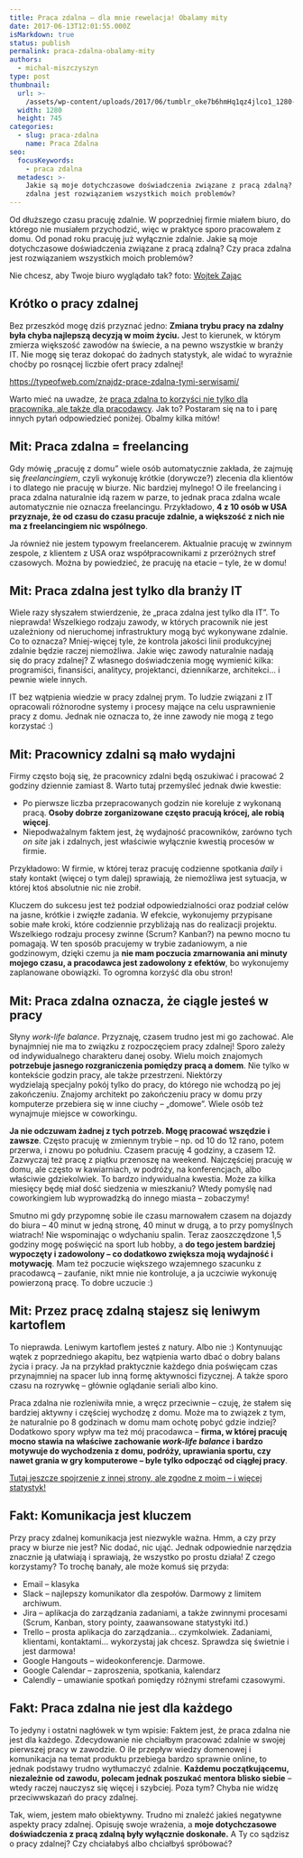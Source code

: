```yaml
---
title: Praca zdalna – dla mnie rewelacja! Obalamy mity
date: 2017-06-13T12:01:55.000Z
isMarkdown: true
status: publish
permalink: praca-zdalna-obalamy-mity
authors:
  - michal-miszczyszyn
type: post
thumbnail:
  url: >-
    /assets/wp-content/uploads/2017/06/tumblr_oke7b6hmHq1qz4jlco1_1280-2.jpg
  width: 1280
  height: 745
categories:
  - slug: praca-zdalna
    name: Praca Zdalna
seo:
  focusKeywords:
    - praca zdalna
  metadesc: >-
    Jakie są moje dotychczasowe doświadczenia związane z pracą zdalną? Czy praca
    zdalna jest rozwiązaniem wszystkich moich problemów?
---
```


Od dłuższego czasu pracuję zdalnie. W poprzedniej firmie miałem biuro, do którego nie musiałem przychodzić, więc w praktyce sporo pracowałem z domu. Od ponad roku pracuję już wyłącznie zdalnie. Jakie są moje dotychczasowe doświadczenia związane z pracą zdalną? Czy praca zdalna jest rozwiązaniem wszystkich moich problemów?

Nie chcesz, aby Twoje biuro wyglądało tak? foto: [Wojtek Zając](http://blog.wojtekzajac.com/post/156400904442)

## Krótko o pracy zdalnej

Bez przeszkód mogę dziś przyznać jedno: **Zmiana trybu pracy na zdalny była chyba najlepszą decyzją w moim życiu.** Jest to kierunek, w którym zmierza większość zawodów na świecie, a na pewno wszystkie w branży IT. Nie mogę się teraz dokopać do żadnych statystyk, ale widać to wyraźnie choćby po rosnącej liczbie ofert pracy zdalnej!

https://typeofweb.com/znajdz-prace-zdalna-tymi-serwisami/

Warto mieć na uwadze, że [praca zdalna to korzyści nie tylko dla pracownika, ale także dla pracodawcy](https://www.fastcompany.com/3033118/why-working-remotely-is-better-for-business). Jak to? Postaram się na to i parę innych pytań odpowiedzieć poniżej. Obalmy kilka mitów!

## Mit: Praca zdalna = freelancing

Gdy mówię „pracuję z domu” wiele osób automatycznie zakłada, że zajmuję się _freelancingiem_, czyli wykonuję krótkie (dorywcze?) zlecenia dla klientów i to dlatego nie pracuję w biurze. Nic bardziej mylnego! O ile freelancing i praca zdalna naturalnie idą razem w parze, to jednak praca zdalna wcale automatycznie nie oznacza freelancingu. Przykładowo, **4 z 10 osób w USA przyznaje, że od czasu do czasu pracuje zdalnie, a większość z nich nie ma z freelancingiem nic wspólnego**.

Ja również nie jestem typowym freelancerem. Aktualnie pracuję w zwinnym zespole, z klientem z USA oraz współpracownikami z przeróżnych stref czasowych. Można by powiedzieć, że pracuję na etacie – tyle, że w domu!

## Mit: Praca zdalna jest tylko dla branży IT

Wiele razy słyszałem stwierdzenie, że „praca zdalna jest tylko dla IT”. To nieprawda! Wszelkiego rodzaju zawody, w których pracownik nie jest uzależniony od nieruchomej infrastruktury mogą być wykonywane zdalnie. Co to oznacza? Mniej-więcej tyle, że kontrola jakości linii produkcyjnej zdalnie będzie raczej niemożliwa. Jakie więc zawody naturalnie nadają się do pracy zdalnej? Z własnego doświadczenia mogę wymienić kilka: programiści, finansiści, analitycy, projektanci, dziennikarze, architekci… i pewnie wiele innych.

IT bez wątpienia wiedzie w pracy zdalnej prym. To ludzie związani z IT opracowali różnorodne systemy i procesy mające na celu usprawnienie pracy z domu. Jednak nie oznacza to, że inne zawody nie mogą z tego korzystać :)

## Mit: Pracownicy zdalni są mało wydajni

Firmy często boją się, że pracownicy zdalni będą oszukiwać i pracować 2 godziny dziennie zamiast 8. Warto tutaj przemyśleć jednak dwie kwestie:

- Po pierwsze liczba przepracowanych godzin nie koreluje z wykonaną pracą. **Osoby dobrze zorganizowane często pracują krócej, ale robią więcej**.
- Niepodważalnym faktem jest, żę wydajność pracowników, zarówno tych _on site_ jak i zdalnych, jest właściwie wyłącznie kwestią procesów w firmie.

Przykładowo: W firmie, w której teraz pracuję codzienne spotkania _daily_ i stały kontakt (więcej o tym dalej) sprawiają, że niemożliwa jest sytuacja, w której ktoś absolutnie nic nie zrobił.

Kluczem do sukcesu jest też podział odpowiedzialności oraz podział celów na jasne, krótkie i zwięzłe zadania. W efekcie, wykonujemy przypisane sobie małe kroki, które codziennie przybliżają nas do realizacji projektu. Wszelkiego rodzaju procesy zwinne (Scrum? Kanban?) na pewno mocno tu pomagają. W ten sposób pracujemy w trybie zadaniowym, a nie godzinowym, dzięki czemu ja **nie mam poczucia zmarnowania ani minuty mojego czasu, a pracodawca jest zadowolony z efektów**, bo wykonujemy zaplanowane obowiązki. To ogromna korzyść dla obu stron!

## Mit: Praca zdalna oznacza, że ciągle jesteś w pracy

Słyny _work-life balance_. Przyznaję, czasem trudno jest mi go zachować. Ale bynajmniej nie ma to związku z rozpoczęciem pracy zdalnej! Sporo zależy od indywidualnego charakteru danej osoby. Wielu moich znajomych **potrzebuje jasnego rozgraniczenia pomiędzy pracą a domem**. Nie tylko w kontekście godzin pracy, ale także przestrzeni. Niektórzy wydzielają specjalny pokój tylko do pracy, do którego nie wchodzą po jej zakończeniu. Znajomy architekt po zakończeniu pracy w domu przy komputerze przebiera się w inne ciuchy – „domowe”. Wiele osób też wynajmuje miejsce w coworkingu.

**Ja nie odczuwam żadnej z tych potrzeb. Mogę pracować wszędzie i zawsze**. Często pracuję w zmiennym trybie – np. od 10 do 12 rano, potem przerwa, i znowu po południu. Czasem pracuję 4 godziny, a czasem 12. Zazwyczaj też pracę z piątku przenoszę na weekend. Najczęściej pracuję w domu, ale często w kawiarniach, w podróży, na konferencjach, albo właściwie gdziekolwiek. To bardzo indywidualna kwestia.
Może za kilka miesięcy będę miał dość siedzenia w mieszkaniu? Wtedy pomyślę nad coworkingiem lub wyprowadzką do innego miasta – zobaczymy!

Smutno mi gdy przypomnę sobie ile czasu marnowałem czasem na dojazdy do biura – 40 minut w jedną stronę, 40 minut w drugą, a to przy pomyślnych wiatrach! Nie wspominając o wdychaniu spalin. Teraz zaoszczędzone 1,5 godziny mogę poświęcić na sport lub hobby, a **do tego jestem bardziej wypoczęty i zadowolony – co dodatkowo zwiększa moją wydajność i motywację**. Mam też poczucie większego wzajemnego szacunku z pracodawcą – zaufanie, nikt mnie nie kontroluje, a ja uczciwie wykonuję powierzoną pracę. To dobre uczucie :)

## Mit: Przez pracę zdalną stajesz się leniwym kartoflem

To nieprawda. Leniwym kartoflem jesteś z natury. Albo nie :) Kontynuując wątek z poprzedniego akapitu, bez wątpienia warto dbać o dobry balans życia i pracy. Ja na przykład praktycznie każdego dnia poświęcam czas przynajmniej na spacer lub inną formę aktywności fizycznej. A także sporo czasu na rozrywkę – głównie oglądanie seriali albo kino.

Praca zdalna nie rozleniwiła mnie, a wręcz przeciwnie – czuję, że stałem się bardziej aktywny i częściej wychodzę z domu. Może ma to związek z tym, że naturalnie po 8 godzinach w domu mam ochotę pobyć gdzie indziej? Dodatkowo spory wpływ ma też mój pracodawca – **firma, w której pracuję mocno stawia na właściwe zachowanie _work-life balance_ i bardzo motywuje do wychodzenia z domu, podróży, uprawiania sportu, czy nawet grania w gry komputerowe – byle tylko odpocząć od ciągłej pracy**.

[Tutaj jeszcze spojrzenie z innej strony, ale zgodne z moim – i więcej statystyk!](https://gojtowska.com/2017/01/04/praca-zdalna/)

## Fakt: Komunikacja jest kluczem

Przy pracy zdalnej komunikacja jest niezwykle ważna. Hmm, a czy przy pracy w biurze nie jest? Nic dodać, nic ująć. Jednak odpowiednie narzędzia znacznie ją ułatwiają i sprawiają, że wszystko po prostu działa! Z czego korzystamy? To trochę banały, ale może komuś się przyda:

- Email – klasyka
- Slack – najlepszy komunikator dla zespołów. Darmowy z limitem archiwum.
- Jira – aplikacja do zarządzania zadaniami, a także zwinnymi procesami (Scrum, Kanban, story pointy, zaawansowane statystyki itd.)
- Trello – prosta aplikacja do zarządzania… czymkolwiek. Zadaniami, klientami, kontaktami… wykorzystaj jak chcesz. Sprawdza się świetnie i jest darmowa!
- Google Hangouts – wideokonferencje. Darmowe.
- Google Calendar – zaproszenia, spotkania, kalendarz
- Calendly – umawianie spotkań pomiędzy różnymi strefami czasowymi.

## Fakt: Praca zdalna nie jest dla każdego

To jedyny i ostatni nagłówek w tym wpisie: Faktem jest, że praca zdalna nie jest dla każdego. Zdecydowanie nie chciałbym pracować zdalnie w swojej pierwszej pracy w zawodzie. O ile przepływ wiedzy domenowej i komunikacja na temat produktu przebiega bardzo sprawnie online, to jednak podstawy trudno wytłumaczyć zdalnie. **Każdemu początkującemu, niezależnie od zawodu, polecam jednak poszukać mentora blisko siebie** – wtedy raczej nauczysz się więcej i szybciej. Poza tym? Chyba nie widzę przeciwwskazań do pracy zdalnej.

Tak, wiem, jestem mało obiektywny. Trudno mi znaleźć jakieś negatywne aspekty pracy zdalnej. Opisuję swoje wrażenia, a **moje dotychczasowe doświadczenia z pracą zdalną były wyłącznie doskonałe.** A Ty co sądzisz o pracy zdalnej? Czy chciałabyś albo chciałbyś spróbować?
